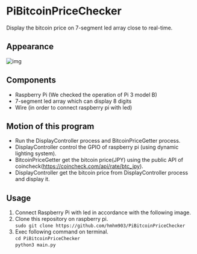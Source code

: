 # PiBitcoinPriceChecker
Display the bitcoin price on 7-segment led array close  to real-time.

## Appearance
![img](https://github.com/hmhm903/PiBitcoinPriceChecker/blob/master/appearance.png)

## Components
- Raspberry Pi (We checked the operation of Pi 3 model B)
- 7-segment led array which can display 8 digits
- Wire (in order to connect raspberry pi with led)

## Motion of this program
- Run the DisplayController process and BitcoinPriceGetter process. 
- DisplayController control the GPIO of raspberry pi (using dynamic lighting system). 
- BitcoinPriceGetter get the bitcoin price(JPY) using the public API of coincheck(https://coincheck.com/api/rate/btc_jpy). 
- DisplayController get the bitcoin price from DisplayController process and display it.

## Usage
1. Connect Raspberry Pi with led in accordance with the following image.
2. Clone this repository on raspberry pi.  
`sudo git clone https://github.com/hmhm903/PiBitcoinPriceChecker`
3. Exec following command on terminal.  
`cd PiBitcoinPriceChecker`  
`python3 main.py`
